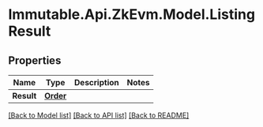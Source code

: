 # Immutable.Api.ZkEvm.Model.ListingResult

## Properties

Name | Type | Description | Notes
------------ | ------------- | ------------- | -------------
**Result** | [**Order**](Order.md) |  | 

[[Back to Model list]](../README.md#documentation-for-models) [[Back to API list]](../README.md#documentation-for-api-endpoints) [[Back to README]](../README.md)

